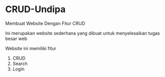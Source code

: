 # CRUD-Undipa
Membuat Website Dengan Fitur CRUD

Ini merupakan website sederhana yang dibuat untuk menyelesaikan tugas besar web

Website ini memiliki fitur

1. CRUD
2. Search
3. Login 

